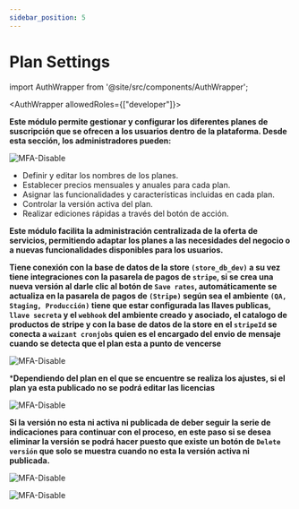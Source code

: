 ```yaml
---
sidebar_position: 5
---
```

# Plan Settings

import AuthWrapper from '@site/src/components/AuthWrapper';

<AuthWrapper allowedRoles={["developer"]}>

**Este módulo permite gestionar y configurar los diferentes planes de suscripción que se ofrecen a los usuarios dentro de la plataforma. Desde esta sección, los administradores pueden:**

![MFA-Disable](/img/backoffice-user/plan_settings_backoffice.png)

- Definir y editar los nombres de los planes.
- Establecer precios mensuales y anuales para cada plan.
- Asignar las funcionalidades y características incluidas en cada plan.
- Controlar la versión activa del plan.
- Realizar ediciones rápidas a través del botón de acción.

**Este módulo facilita la administración centralizada de la oferta de servicios, permitiendo adaptar los planes a las necesidades del negocio o a nuevas funcionalidades disponibles para los usuarios.**

**Tiene conexión con la base de datos de la store `(store_db_dev)` a su vez tiene integraciones con la pasarela de pagos de `stripe`, si se crea una nueva versión al darle clic al botón de `Save rates`, automáticamente se actualiza en la pasarela de pagos de `(Stripe)` según sea el ambiente `(QA, Staging, Producción)` tiene que estar configurada las llaves publicas, `llave secreta` y el `webhook` del ambiente creado y asociado, el catalogo de productos de stripe y con la base de datos de la store en el `stripeId` se conecta a `waizant cronjobs` quien es el encargado del envio de mensaje cuando se detecta que el plan esta a punto de vencerse**

![MFA-Disable](/img/backoffice-user/plan_lite_backoffice.png)

***Dependiendo del plan en el que se encuentre se realiza los ajustes, si el plan ya esta publicado no se podrá editar las licencias**

![MFA-Disable](/img/backoffice-user/license-waizant-app-plan.png)

**Si la versión no esta ni activa ni publicada de deber seguir la serie de indicaciones para continuar con el proceso, en este paso si se desea eliminar la versión se podrá hacer puesto que existe un botón de `Delete versión` que solo se muestra cuando no esta la versión activa ni publicada.**

![MFA-Disable](/img/backoffice-user/license-waizant-app-plan.png)

![MFA-Disable](/img/backoffice-user/plan-notpublish.png)

</AuthWrapper>
